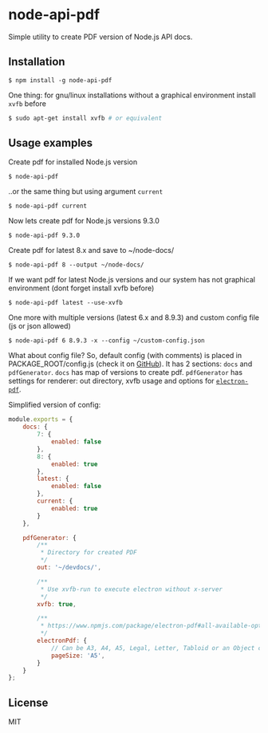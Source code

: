 node-api-pdf
===

Simple utility to create PDF version of Node.js API docs.


Installation
---

```
$ npm install -g node-api-pdf
```

One thing: for gnu/linux installations without a graphical environment install `xvfb` before
```bash
$ sudo apt-get install xvfb # or equivalent
```

Usage examples
---

Create pdf for installed Node.js version
```
$ node-api-pdf
```

..or the same thing but using argument `current`
```
$ node-api-pdf current
```

Now lets create pdf for Node.js versions 9.3.0
```
$ node-api-pdf 9.3.0
```

Create pdf for latest 8.x and save to ~/node-docs/
```
$ node-api-pdf 8 --output ~/node-docs/
```

If we want pdf for latest Node.js versions and our system has not graphical environment (dont forget install xvfb before)
```
$ node-api-pdf latest --use-xvfb
```

One more with multiple versions (latest 6.x and 8.9.3) and custom config file (js or json allowed)

```
$ node-api-pdf 6 8.9.3 -x --config ~/custom-config.json
```

What about config file?
So, default config (with comments) is placed in PACKAGE_ROOT/config.js (check it on [GitHub](https://github.com/thealien/node-api-pdf/blob/master/config.js)).
It has 2 sections: `docs` and `pdfGenerator`.
`docs` has map of versions to create pdf.
`pdfGenerator` has settings for renderer: out directory, xvfb usage and options for [`electron-pdf`](https://www.npmjs.com/package/electron-pdf).

Simplified version of config:
```javascript
module.exports = {
    docs: {
        7: {
            enabled: false
        },
        8: {
            enabled: true
        },
        latest: {
            enabled: false
        },
        current: {
            enabled: true
        }
    },

    pdfGenerator: {
        /**
         * Directory for created PDF
         */
        out: '~/devdocs/',

        /**
         * Use xvfb-run to execute electron without x-server
         */
        xvfb: true,

        /**
         * https://www.npmjs.com/package/electron-pdf#all-available-options
         */
        electronPdf: {
            // Can be A3, A4, A5, Legal, Letter, Tabloid or an Object containing height and width in microns
            pageSize: 'A5',
        }
    }
};

```

License
---

MIT
